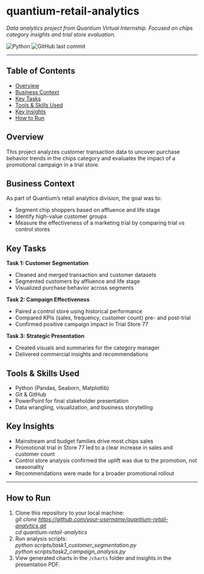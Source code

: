 # quantium-retail-analytics
*Data analytics project from Quantium Virtual Internship. Focused on chips category insights and trial store evaluation.*

![Python](https://img.shields.io/badge/Python-3.x-blue)
![GitHub last commit](https://img.shields.io/github/last-commit/afzalnaimov/quantium-retail-analytics)

---

## Table of Contents
- [Overview](#overview)
- [Business Context](#business-context)
- [Key Tasks](#key-tasks)
- [Tools & Skills Used](#tools--skills-used)
- [Key Insights](#key-insights)
- [How to Run](#how-to-run)

## Overview

This project analyzes customer transaction data to uncover purchase behavior trends in the chips category and evaluates the impact of a promotional campaign in a trial store.


## Business Context  

As part of Quantium’s retail analytics division, the goal was to:  
- Segment chip shoppers based on affluence and life stage  
- Identify high-value customer groups  
- Measure the effectiveness of a marketing trial by comparing trial vs control stores  

## Key Tasks  
**Task 1: Customer Segmentation**  
- Cleaned and merged transaction and customer datasets  
- Segmented customers by affluence and life stage  
- Visualized purchase behavior across segments  

**Task 2: Campaign Effectiveness**  
- Paired a control store using historical performance  
- Compared KPIs (sales, frequency, customer count) pre- and post-trial  
- Confirmed positive campaign impact in Trial Store 77  

**Task 3: Strategic Presentation**  
- Created visuals and summaries for the category manager  
- Delivered commercial insights and recommendations  


## Tools & Skills Used  
- Python (Pandas, Seaborn, Matplotlib)
- Git & GitHub
- PowerPoint for final stakeholder presentation
- Data wrangling, visualization, and business storytelling


## Key Insights
- Mainstream and budget families drive most chips sales
- Promotional trial in Store 77 led to a clear increase in sales and customer count
- Control store analysis confirmed the uplift was due to the promotion, not seasonality
- Recommendations were made for a broader promotional rollout

---

## How to Run

1. Clone this repository to your local machine:  
   *git clone https://github.com/your-username/quantium-retail-analytics.git*  
   *cd quantium-retail-analytics*  
2. Run analysis scripts:  
   *python scripts/task1_customer_segmentation.py*  
   *python scripts/task2_campaign_analysis.py*  
3. View generated charts in the `/charts` folder and insights in the presentation PDF.
